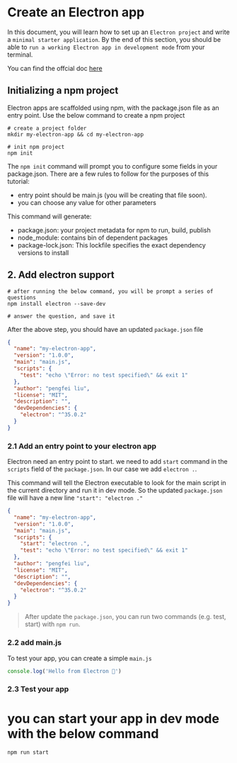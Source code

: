 # Create an Electron app

In this document, you will learn how to set up an `Electron project` and write a `minimal starter application`. By the end of this section, you should be able to `run a working Electron app in development mode` from your terminal.

You can find the offcial doc [here](https://www.electronjs.org/docs/latest/tutorial/tutorial-first-app)


## Initializing a npm project

Electron apps are scaffolded using npm, with the package.json file as an entry point. Use the below command to create a npm project

```shell
# create a project folder
mkdir my-electron-app && cd my-electron-app

# init npm project
npm init
```

The `npm init` command will prompt you to configure some fields in your package.json. There are a few rules to follow for the purposes of this tutorial:

- entry point should be main.js (you will be creating that file soon).
- you can choose any value for other parameters

This command will generate:
- package.json: your project metadata for npm to run, build, publish
- node_module: contains bin of dependent packages
- package-lock.json: This lockfile specifies the exact dependency versions to install

## 2. Add electron support

```shell
# after running the below command, you will be prompt a series of questions
npm install electron --save-dev

# answer the question, and save it
```

After the above step, you should have an updated `package.json` file

```json
{
  "name": "my-electron-app",
  "version": "1.0.0",
  "main": "main.js",
  "scripts": {
    "test": "echo \"Error: no test specified\" && exit 1"
  },
  "author": "pengfei liu",
  "license": "MIT",
  "description": "",
  "devDependencies": {
    "electron": "^35.0.2"
  }
}
```

### 2.1 Add an entry point to your electron app

Electron need an entry point to start. we need to add `start` command in the `scripts` field of the `package.json`. In our case we add `electron .`.

This command will tell the Electron executable to look for the main script in the current directory and run it in dev mode.
So the updated  `package.json` file will have a new line `"start": "electron ."`


```json
{
  "name": "my-electron-app",
  "version": "1.0.0",
  "main": "main.js",
  "scripts": {
    "start": "electron .",
    "test": "echo \"Error: no test specified\" && exit 1"
  },
  "author": "pengfei liu",
  "license": "MIT",
  "description": "",
  "devDependencies": {
    "electron": "^35.0.2"
  }
}

```

> After update the `package.json`, you can run two commands (e.g. test, start) with `npm run`.

### 2.2 add main.js

To test your app, you can create a simple `main.js`

```js
console.log('Hello from Electron 👋')
```

### 2.3 Test your app

# you can start your app in dev mode with the below command

```shell
npm run start
```